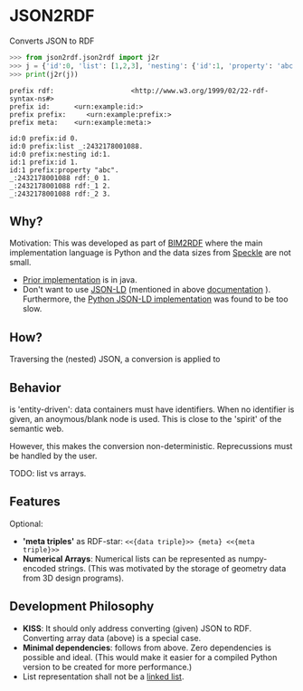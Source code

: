 # JSON2RDF

Converts JSON to RDF

```python
>>> from json2rdf.json2rdf import j2r
>>> j = {'id':0, 'list': [1,2,3], 'nesting': {'id':1, 'property': 'abc' }}
>>> print(j2r(j))
```
```turtle
prefix rdf:                   <http://www.w3.org/1999/02/22-rdf-syntax-ns#>
prefix id:      <urn:example:id:>
prefix prefix:     <urn:example:prefix:>
prefix meta:    <urn:example:meta:>

id:0 prefix:id 0.
id:0 prefix:list _:2432178001088.
id:0 prefix:nesting id:1.
id:1 prefix:id 1.
id:1 prefix:property "abc".
_:2432178001088 rdf:_0 1.
_:2432178001088 rdf:_1 2.
_:2432178001088 rdf:_2 3.
```


## Why?

Motivation: This was developed as part of [BIM2RDF](https://github.com/PNNL/BIM2RDF) where the main implementation language is Python and the data sizes from [Speckle](https://app.speckle.systems/) are not small.

* [Prior implementation](https://github.com/AtomGraph/JSON2RDF)  is in java.
* Don't want to use [JSON-LD](https://json-ld.org/playground/)
(mentioned in above [documentation](https://github.com/AtomGraph/JSON2RDF/blob/master/README.md)  ).
Furthermore, the [Python JSON-LD implementation](https://github.com/digitalbazaar/pyld) was found to be too slow.


## How?

Traversing the (nested) JSON, a conversion is applied to 


## Behavior

is 'entity-driven': data containers must have identifiers.
When no identifier is given, an anoymous/blank node is used.
This is close to the 'spirit' of the semantic web.

However, this makes the conversion non-deterministic.
Reprecussions must be handled by the user.

TODO: list vs arrays.

## Features

Optional:
* **'meta triples'** as RDF-star: `<<{data triple}>> {meta} <<{meta triple}>>`
* **Numerical Arrays**: Numerical lists can be represented as numpy-encoded strings.
(This was motivated by the storage of geometry data from 3D design programs).


## Development Philosophy
* **KISS**: It should only address converting (given) JSON to RDF.
Converting array data (above) is a special case.
* **Minimal dependencies**: follows from above.
Zero dependencies is possible and ideal.
(This would make it easier for a compiled Python version to be created for more performance.)
* List representation shall not be a [linked list](https://ontola.io/blog/ordered-data-in-rdf).